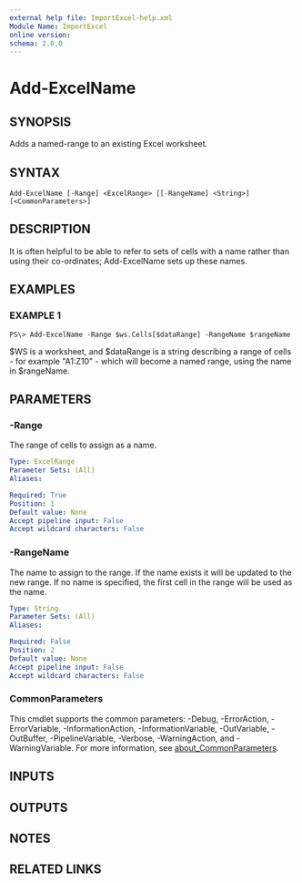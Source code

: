 ```yaml
---
external help file: ImportExcel-help.xml
Module Name: ImportExcel
online version:
schema: 2.0.0
---
```


# Add-ExcelName

## SYNOPSIS
Adds a named-range to an existing Excel worksheet.

## SYNTAX

```
Add-ExcelName [-Range] <ExcelRange> [[-RangeName] <String>] [<CommonParameters>]
```

## DESCRIPTION
It is often helpful to be able to refer to sets of cells with a name rather than using their co-ordinates; Add-ExcelName sets up these names.

## EXAMPLES

### EXAMPLE 1
```
PS\> Add-ExcelName -Range $ws.Cells[$dataRange] -RangeName $rangeName
```

$WS is a worksheet, and $dataRange is a string describing a range of cells - for example "A1:Z10" -  which will become a named range, using the name in $rangeName.

## PARAMETERS

### -Range
The range of cells to assign as a name.

```yaml
Type: ExcelRange
Parameter Sets: (All)
Aliases:

Required: True
Position: 1
Default value: None
Accept pipeline input: False
Accept wildcard characters: False
```

### -RangeName
The name to assign to the range. If the name exists it will be updated to the new range.  If no name is specified, the first cell in the range will be used as the name.

```yaml
Type: String
Parameter Sets: (All)
Aliases:

Required: False
Position: 2
Default value: None
Accept pipeline input: False
Accept wildcard characters: False
```

### CommonParameters
This cmdlet supports the common parameters: -Debug, -ErrorAction, -ErrorVariable, -InformationAction, -InformationVariable, -OutVariable, -OutBuffer, -PipelineVariable, -Verbose, -WarningAction, and -WarningVariable. For more information, see [about_CommonParameters](http://go.microsoft.com/fwlink/?LinkID=113216).

## INPUTS

## OUTPUTS

## NOTES

## RELATED LINKS
